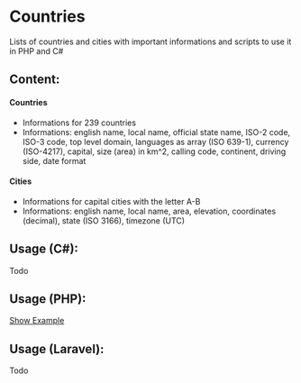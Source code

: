 # Countries
Lists of countries and cities with important informations and scripts to use it in PHP and C#

## Content:
#### Countries
- Informations for 239 countries
- Informations: english name, local name, official state name, ISO-2 code, ISO-3 code, top level domain, languages as array (ISO 639-1), currency (ISO-4217), capital, size (area) in km^2, calling code, continent, driving side, date format

#### Cities
- Informations for capital cities with the letter A-B
- Informations: english name, local name, area, elevation, coordinates (decimal), state (ISO 3166), timezone (UTC)

## Usage (C#):
Todo

## Usage (PHP):
[Show Example](./src/examples/php/index.php)

## Usage (Laravel):
Todo
